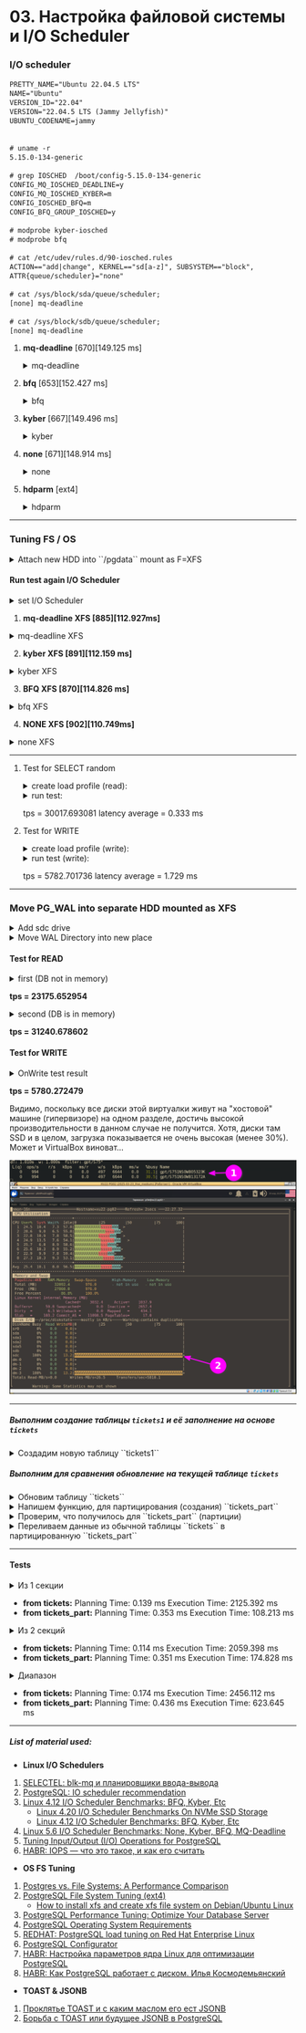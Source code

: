 # 03. Настройка файловой системы и I/O Scheduler

### I/O scheduler

```shell
PRETTY_NAME="Ubuntu 22.04.5 LTS"
NAME="Ubuntu"
VERSION_ID="22.04"
VERSION="22.04.5 LTS (Jammy Jellyfish)"
UBUNTU_CODENAME=jammy


# uname -r
5.15.0-134-generic

# grep IOSCHED  /boot/config-5.15.0-134-generic
CONFIG_MQ_IOSCHED_DEADLINE=y
CONFIG_MQ_IOSCHED_KYBER=m
CONFIG_IOSCHED_BFQ=m
CONFIG_BFQ_GROUP_IOSCHED=y

# modprobe kyber-iosched
# modprobe bfq

# cat /etc/udev/rules.d/90-iosched.rules
ACTION=="add|change", KERNEL=="sd[a-z]", SUBSYSTEM=="block", ATTR{queue/scheduler}="none"

# cat /sys/block/sda/queue/scheduler;
[none] mq-deadline 

# cat /sys/block/sdb/queue/scheduler;
[none] mq-deadline 
```

1. **mq-deadline** [670][149.125 ms]

   <details><summary> mq-deadline</summary>

   ```
   # cat /sys/block/sda/queue/scheduler;
   [mq-deadline] kyber bfq none
   
   # su - postgres
   postgres@xu22-pg02:~$ pgbench -c 100 -j 2 -t 1000 postgres
   pgbench (17.4 (Ubuntu 17.4-1.pgdg22.04+2))
   starting vacuum...end.
   transaction type: <builtin: TPC-B (sort of)>
   scaling factor: 1
   query mode: simple
   number of clients: 100
   number of threads: 2
   maximum number of tries: 1
   number of transactions per client: 1000
   number of transactions actually processed: 100000/100000
   number of failed transactions: 0 (0.000%)
   initial connection time = 152.075 ms
   latency average = 149.125 ms
   latency average = 149.210 ms
   tps = 670.577825 (without initial connection time)
   tps = 670.196044 (without initial connection time)
   ```

   ![mq-deadline Scheduler](./.img/ksnip_20250322-125535_MQ-Deadline_Scheduler.png)

   </details>

2. **bfq** [653][152.427 ms]

   <details><summary>bfq</summary>

   ```
   # echo bfq > /sys/block/sda/queue/scheduler
   root@xu22-pg02:/home/pilot# cat /sys/block/sda/queue/scheduler;
   mq-deadline kyber [bfq] none
   
   # su - postgres
   postgres@xu22-pg02:~$ pgbench -c 100 -j 2 -t 1000 postgres
   pgbench (17.4 (Ubuntu 17.4-1.pgdg22.04+2))
   starting vacuum...end.
   transaction type: <builtin: TPC-B (sort of)>
   scaling factor: 1
   query mode: simple
   number of clients: 100
   number of threads: 2
   maximum number of tries: 1
   number of transactions per client: 1000
   number of transactions actually processed: 100000/100000
   number of failed transactions: 0 (0.000%)
   initial connection time = 156.926 ms
   latency average = 152.427 ms
   latency average = 152.806 ms
   tps = 656.051061 (without initial connection time)
   tps = 653.446149 (without initial connection time)
   tps = 654.424243 (without initial connection time)
   ```
   ![mq-deadline Scheduler](./.img/ksnip_20250322-125535_BFQ_Scheduler.png)

   </details>

3. **kyber** [667][149.496 ms]
   <details><summary>kyber</summary>

   ```
   # echo kyber > /sys/block/sda/queue/scheduler
   root@xu22-pg02:/home/pilot# cat /sys/block/sda/queue/scheduler;
   mq-deadline [kyber] bfq none
   
   # su - postgres
   postgres@xu22-pg02:~$ pgbench -c 100 -j 2 -t 1000 postgres
   pgbench (17.4 (Ubuntu 17.4-1.pgdg22.04+2))
   starting vacuum...end.
   transaction type: <builtin: TPC-B (sort of)>
   scaling factor: 1
   query mode: simple
   number of clients: 100
   number of threads: 2
   maximum number of tries: 1
   number of transactions per client: 1000
   number of transactions actually processed: 100000/100000
   number of failed transactions: 0 (0.000%)
   latency average = 149.743 ms
   latency average = 149.496 ms
   initial connection time = 151.143 ms
   tps = 667.810497 (without initial connection time)
   tps = 668.913972 (without initial connection time)
   ```
   ![mq-deadline Scheduler](./.img/ksnip_20250322-125535_KYBER_Scheduler.png)

   </details>

4. **none** [671][148.914 ms]

   <details><summary>none</summary>

   ```
   # echo none > /sys/block/sda/queue/scheduler
   root@xu22-pg02:/home/pilot# cat /sys/block/sda/queue/scheduler;
   [none] mq-deadline kyber bfq 
   root@xu22-pg02:/home/pilot# su - postgres
   postgres@xu22-pg02:~$ pgbench -c 100 -j 2 -t 1000 postgres
   pgbench (17.4 (Ubuntu 17.4-1.pgdg22.04+2))
   starting vacuum...end.
   transaction type: <builtin: TPC-B (sort of)>
   scaling factor: 1
   query mode: simple
   number of clients: 100
   number of threads: 2
   maximum number of tries: 1
   number of transactions per client: 1000
   number of transactions actually processed: 100000/100000
   number of failed transactions: 0 (0.000%)
   initial connection time = 152.856 ms
   latency average = 148.914 ms
   latency average = 148.969 ms
    
    latency average = 150.733 ms
   tps = 671.529755 (without initial connection time)
   tps = 671.279097 (without initial connection time)
    tps = 664.660592 (without initial connection time)
    tps = 663.423992 (without initial connection time)
   ```
   ![mq-deadline Scheduler](./.img/ksnip_20250322-125535_NONE_Scheduler.png)

   </details>

5. **hdparm** [ext4]

   <details><summary>hdparm</summary>

   ```
   #!/bin/bash
   DISC="sda"; 
   cat /sys/block/$DISC/queue/scheduler;
    for T in none mq-deadline kyber bfq; do \
        echo $T > /sys/block/$DISC/queue/scheduler; \
        cat /sys/block/$DISC/queue/scheduler; \
        sync && /sbin/hdparm -tT /dev/$DISC && echo "------------------------------"; \
        sleep 15; \
    done
   ```

   - запускаем тест:
   ```
   [none] mq-deadline kyber bfq 
   /dev/sda:
    Timing cached reads:   17006 MB in  1.99 seconds = 8553.07 MB/sec
    Timing buffered disk reads: 2644 MB in  3.00 seconds = 881.00 MB/sec
   ----------------------------------------------------------------------
   
   [mq-deadline] kyber bfq none
   /dev/sda:
    Timing cached reads:   17080 MB in  1.99 seconds = 8588.89 MB/sec
    Timing buffered disk reads: 2932 MB in  3.00 seconds = 976.76 MB/sec
   ---------------------------------------------------------------------
   
   mq-deadline [kyber] bfq none
   /dev/sda:
    Timing cached reads:   17312 MB in  1.99 seconds = 8708.42 MB/sec
    Timing buffered disk reads: 2974 MB in  3.00 seconds = 991.30 MB/sec
   ---------------------------------------------------------------------
   
   mq-deadline kyber [bfq] none
   /dev/sda:
    Timing cached reads:   18478 MB in  1.99 seconds = 9298.32 MB/sec
    Timing buffered disk reads: 3126 MB in  3.00 seconds = 1041.78 MB/sec
   ----------------------------------------------------------------------
   ```

   ![Hypervisor Gstat (ZFS)](./.img/ksnip_20250322-130820_GSTAT_Hypervisor.png)
   
   </details>

---

### Tuning FS / OS

<details><summary>Attach new HDD into ``/pgdata`` mount as F=XFS</summary>

```shell
# lsblk 
NAME                 MAJ:MIN RM  SIZE RO TYPE MOUNTPOINTS
sda                    8:0    0   30G  0 disk 
├─sda1                 8:1    0  512M  0 part /boot/efi
├─sda2                 8:2    0    1K  0 part 
└─sda5                 8:5    0 29,5G  0 part 
  ├─vgxubuntu-root   253:1    0 28,5G  0 lvm  /var/snap/firefox/common/host-hunspell
  │                                           /
  └─vgxubuntu-swap_1 253:2    0  976M  0 lvm  [SWAP]
sdb                    8:16   0   36G  0 disk 
└─pgdata-disk0       253:0    0   20G  0 lvm  /pgdata
sr0                   11:0    1 1024M  0 rom

# sudo apt install xfsprogs
```

* Add new hdd (sdb 36G) and mount it into ``/pgdata`` as XFS FS

```shell
# mkdir /pgdata
# ssm create -s 20G -n disk0 --fstype xfs -p pgdata /dev/sdb /pgdata

----------------------------------------------------------------
Device         Free      Used      Total  Pool       Mount point
----------------------------------------------------------------
/dev/sda                        30.00 GB             PARTITIONED
/dev/sda1                      512.00 MB             /boot/efi  
/dev/sda2                        1.00 KB                        
/dev/sda5  24.00 MB  29.46 GB   29.49 GB  vgxubuntu             
/dev/sdb   16.00 GB  20.00 GB   36.00 GB  pgdata                
----------------------------------------------------------------
--------------------------------------------------------
Pool       Type  Devices      Free      Used     Total  
--------------------------------------------------------
pgdata     lvm   1        16.00 GB  20.00 GB  36.00 GB  
vgxubuntu  lvm   1        24.00 MB  29.46 GB  29.48 GB  
--------------------------------------------------------
--------------------------------------------------------------------------------------------
Volume                 Pool       Volume size  FS     FS size      Free  Type    Mount point
--------------------------------------------------------------------------------------------
/dev/vgxubuntu/root    vgxubuntu     28.51 GB  ext4  28.51 GB  13.67 GB  linear  /          
/dev/vgxubuntu/swap_1  vgxubuntu    976.00 MB                            linear             
/dev/pgdata/disk0      pgdata        20.00 GB  xfs   19.99 GB  18.07 GB  linear  /pgdata    
/dev/sda1                           512.00 MB  vfat                      part    /boot/efi  
--------------------------------------------------------------------------------------------


# mount | grep 'pgdata'
/dev/mapper/pgdata-disk0 on /pgdata type xfs (rw,noatime,attr2,inode64,logbufs=8,logbsize=32k,noquota)

# blkid /dev/mapper/pgdata-disk0
/dev/mapper/pgdata-disk0: UUID="f8451e85-4c93-47bf-911e-a35aaebc2e54" BLOCK_SIZE="512" TYPE="xfs"

# cat /etc/fstab | grep pgdata
UUID=f8451e85-4c93-47bf-911e-a35aaebc2e54 /pgdata xfs defaults,noatime 1 1
```

```shell
# ./test_io_scheduler-sdb.sh
[none] mq-deadline kyber bfq 
/dev/sdb:
 Timing cached reads:   17756 MB in  1.99 seconds = 8932.58 MB/sec
 Timing buffered disk reads: 3376 MB in  3.00 seconds = 1125.22 MB/sec
----------------------------------------------------------------------

[mq-deadline] kyber bfq none
/dev/sdb:
 Timing cached reads:   17756 MB in  1.99 seconds = 8933.23 MB/sec
 Timing buffered disk reads: 4184 MB in  3.00 seconds = 1394.17 MB/sec
----------------------------------------------------------------------

mq-deadline [kyber] bfq none
/dev/sdb:
 Timing cached reads:   17834 MB in  1.99 seconds = 8972.10 MB/sec
 Timing buffered disk reads: 4100 MB in  3.00 seconds = 1366.34 MB/sec
----------------------------------------------------------------------

mq-deadline kyber [bfq] none
/dev/sdb:
 Timing cached reads:   17760 MB in  1.99 seconds = 8934.10 MB/sec
 Timing buffered disk reads: 4588 MB in  3.00 seconds = 1528.91 MB/sec
----------------------------------------------------------------------
```
   
</details>

#### Run test again I/O Scheduler

<details><summary>set I/O Scheduler</summary>

```shell
# uname -r
5.15.0-134-generic

# grep IOSCHED  /boot/config-5.15.0-134-generic
CONFIG_MQ_IOSCHED_DEADLINE=y
CONFIG_MQ_IOSCHED_KYBER=m
CONFIG_IOSCHED_BFQ=m
CONFIG_BFQ_GROUP_IOSCHED=y

# modprobe kyber-iosched
# modprobe bfq

# cat /etc/udev/rules.d/90-iosched.rules
ACTION=="add|change", KERNEL=="sd[a-z]", SUBSYSTEM=="block", ATTR{queue/scheduler}="none"

# reboot

# cat /sys/block/sda/queue/scheduler;
[none] mq-deadline 

# cat /sys/block/sdb/queue/scheduler;
[none] mq-deadline 
```
   
</details>

1. **mq-deadline XFS [885][112.927ms]**

<details><summary>mq-deadline XFS</summary>

```shell
# cat /sys/block/sdb/queue/scheduler;
[mq-deadline] kyber bfq none

root@xu22-pg02:/home/pilot# su - postgres
postgres@xu22-pg02:~$ pgbench -c 100 -j 2 -t 1000 postgres
pgbench (17.4 (Ubuntu 17.4-1.pgdg22.04+2))
starting vacuum...end.
transaction type: <builtin: TPC-B (sort of)>
scaling factor: 1
query mode: simple
number of clients: 100
number of threads: 2
maximum number of tries: 1
number of transactions per client: 1000
number of transactions actually processed: 100000/100000
number of failed transactions: 0 (0.000%)
latency average = 112.927 ms
initial connection time = 173.852 ms
tps = 885.524690 (without initial connection time)
```
![mq-deadline XFS](./.img/ksnip_20250323-013802_MQ-Deadline_XFS.png)

</details>

2. **kyber XFS [891][112.159 ms]**

<details><summary>kyber XFS</summary>

```
# cat /sys/block/sdb/queue/scheduler;
mq-deadline [kyber] bfq none
root@xu22-pg02:/home/pilot# su - postgres
postgres@xu22-pg02:~$ pgbench -c 100 -j 2 -t 1000 postgres
pgbench (17.4 (Ubuntu 17.4-1.pgdg22.04+2))
starting vacuum...end.
transaction type: <builtin: TPC-B (sort of)>
scaling factor: 1
query mode: simple
number of clients: 100
number of threads: 2
maximum number of tries: 1
number of transactions per client: 1000
number of transactions actually processed: 100000/100000
number of failed transactions: 0 (0.000%)
latency average = 112.159 ms
initial connection time = 170.893 ms
tps = 891.594319 (without initial connection time)
```
![kyber XFS](./.img/ksnip_20250323-013802_KYBER_XFS.png)

</details>

3. **BFQ XFS [870][114.826 ms]**

<details><summary>bfq XFS</summary>

```
# echo bfq > /sys/block/sdb/queue/scheduler;
root@xu22-pg02:/home/pilot# cat /sys/block/sdb/queue/scheduler;
mq-deadline kyber [bfq] none
root@xu22-pg02:/home/pilot# su - postgres
postgres@xu22-pg02:~$ pgbench -c 100 -j 2 -t 1000 postgres
pgbench (17.4 (Ubuntu 17.4-1.pgdg22.04+2))
starting vacuum...end.
transaction type: <builtin: TPC-B (sort of)>
scaling factor: 1
query mode: simple
number of clients: 100
number of threads: 2
maximum number of tries: 1
number of transactions per client: 1000
number of transactions actually processed: 100000/100000
number of failed transactions: 0 (0.000%)
latency average = 114.826 ms
initial connection time = 174.605 ms
tps = 870.879602 (without initial connection time)
```
![BFQ XFS](./.img/ksnip_20250323-013802_KYBER_XFS.png)

</details>

4. **NONE XFS [902][110.749ms]**

<details><summary>none XFS</summary>

```
# echo none > /sys/block/sdb/queue/scheduler;
root@xu22-pg02:/home/pilot# cat /sys/block/sdb/queue/scheduler;
[none] mq-deadline kyber bfq 
root@xu22-pg02:/home/pilot# su - postgres
postgres@xu22-pg02:~$ pgbench -c 100 -j 2 -t 1000 postgres
pgbench (17.4 (Ubuntu 17.4-1.pgdg22.04+2))
starting vacuum...end.
transaction type: <builtin: TPC-B (sort of)>
scaling factor: 1
query mode: simple
number of clients: 100
number of threads: 2
maximum number of tries: 1
number of transactions per client: 1000
number of transactions actually processed: 100000/100000
number of failed transactions: 0 (0.000%)
latency average = 110.749 ms
initial connection time = 171.108 ms
tps = 902.943269 (without initial connection time)
```
![NONE XFS](./.img/ksnip_20250323-013802_NONE_XFS.png)

</details>

---

1. Test for SELECT random
   <details><summary> create load profile (read): </summary>

   ```shell
   cat > workload_r.sql << 'EOL'
   \set r random(1, 6000000) 
   SELECT id, fkRide, fio, contact, fkSeat FROM book.tickets WHERE id = :r;
   EOL
   ```

   </details>

   <details><summary> run test: </summary>

   ```shell
   pgbench -c 10 -j 4 -T 10 -f ./workload_r.sql -n -h 127.0.0.1 -p 5432 -U postgres thai
   pgbench (17.4 (Ubuntu 17.4-1.pgdg22.04+2))
   transaction type: ./workload_r.sql
   scaling factor: 1
   query mode: simple
   number of clients: 10
   number of threads: 4
   maximum number of tries: 1
   duration: 10 s
   number of transactions actually processed: 297970
   number of failed transactions: 0 (0.000%)
   latency average = 0.333 ms
   initial connection time = 98.611 ms
   tps = 30017.693081 (without initial connection time)
   ```

   </details>

   tps = 30017.693081
   latency average = 0.333 ms

2. Test for WRITE

   <details><summary> create load profile (write): </summary>

   ```shell
   cat > ./workload_w.sql << 'EOL'
   INSERT INTO book.tickets (fkRide, fio, contact, fkSeat)
   VALUES (
   	ceil(random()*100)
   	, (array(SELECT fam FROM book.fam))[ceil(random()*110)]::text || ' ' ||
       (array(SELECT nam FROM book.nam))[ceil(random()*110)]::text
       ,('{"phone":"+7' || (1000000000::bigint + floor(random()*9000000000)::bigint)::text || '"}')::jsonb
       , ceil(random()*100));
   EOL
   ```

   </details>

   <details><summary> run test (write): </summary>

   ```shell
   thai=# SELECT pg_size_pretty(pg_total_relation_size('"book"."tickets"'));
    pg_size_pretty 
   ----------------
    5952 MB
   (1 строка)
   
   $ pgbench -c 10 -j 4 -T 10 -f ./workload_w.sql -n -h 127.0.0.1 -p 5432 -U postgres thai
   pgbench (17.4 (Ubuntu 17.4-1.pgdg22.04+2))
   transaction type: ./workload_w.sql
   scaling factor: 1
   query mode: simple
   number of clients: 10
   number of threads: 4
   maximum number of tries: 1
   duration: 10 s
   number of transactions actually processed: 57245
   number of failed transactions: 0 (0.000%)
   latency average = 1.729 ms
   initial connection time = 103.042 ms
   tps = 5782.701736 (without initial connection time)

   thai=# SELECT pg_size_pretty(pg_total_relation_size('"book"."tickets"'));
    pg_size_pretty 
   ----------------
    5958 MB
   (1 строка)

    SELECT t1.datname AS db_name,
           pg_size_pretty(pg_database_size(t1.datname)) AS db_size
    FROM pg_database t1
    ORDER BY pg_database_size(t1.datname) DESC;

      db_name  | db_size 
    -----------+---------
     thai      | 6062 MB
     postgres  | 32 MB
     template1 | 7563 kB
     template0 | 7337 kB
    (4 строки)

    thai=# SELECT pg_size_pretty(pg_total_relation_size('"pg_catalog"."pg_class"'));
    pg_size_pretty 
   ----------------
    232 kB
   (1 строка)
   
   thai=# SELECT pg_size_pretty(pg_total_relation_size('"pg_catalog"."pg_attribute"'));
    pg_size_pretty 
   ----------------
    728 kB
   (1 строка)
   ```

   </details>

   tps = 5782.701736
   latency average = 1.729 ms

---

### Move PG_WAL into separate HDD mounted as XFS 

   <details><summary>Add sdc drive</summary>

   ```shell
   # lsblk
   NAME                 MAJ:MIN RM  SIZE RO TYPE MOUNTPOINTS
   sda                    8:0    0   30G  0 disk 
   ├─sda1                 8:1    0  512M  0 part /boot/efi
   ├─sda2                 8:2    0    1K  0 part 
   └─sda5                 8:5    0 29,5G  0 part 
     ├─vgxubuntu-root   253:1    0 28,5G  0 lvm  /var/snap/firefox/common/host-hunspell
     │                                           /
     └─vgxubuntu-swap_1 253:2    0  976M  0 lvm  [SWAP]
   sdb                    8:16   0   36G  0 disk 
   └─pgdata-disk0       253:0    0   20G  0 lvm  /pgdata
   sdc                    8:32   0   16G  0 disk 
   sr0                   11:0    1 1024M  0 rom  
   
   # mkdir /pgdata/pg_wal
   # chown -R postgres:postgres /pgdata/pg_wal
   
   # ./ssm.local create -s 8G -n disk0 --fstype xfs -p pgwal /dev/sdc /pgdata/pg_wal
     Physical volume "/dev/sdc" successfully created.
     Volume group "pgwal" successfully created
     Logical volume "disk0" created.
   meta-data=/dev/pgwal/disk0       isize=512    agcount=4, agsize=524288 blks
            =                       sectsz=512   attr=2, projid32bit=1
            =                       crc=1        finobt=1, sparse=1, rmapbt=0
            =                       reflink=1    bigtime=0 inobtcount=0
   data     =                       bsize=4096   blocks=2097152, imaxpct=25
            =                       sunit=0      swidth=0 blks
   naming   =version 2              bsize=4096   ascii-ci=0, ftype=1
   log      =internal log           bsize=4096   blocks=2560, version=2
            =                       sectsz=512   sunit=0 blks, lazy-count=1
   realtime =none                   extsz=4096   blocks=0, rtextents=0
   #--------------------------------------------------------------------------------------
   
   # mount | grep 'pgwal'
   /dev/mapper/pgwal-disk0 on /pgdata/pg_wal type xfs (rw,relatime,attr2,inode64,logbufs=8,logbsize=32k,noquota)
   
   # blkid /dev/mapper/pgwal-disk0
   /dev/mapper/pgwal-disk0: UUID="d4d8f120-5aae-4eb3-91ee-26f4a1989474" BLOCK_SIZE="512" TYPE="xfs"
   
   # # cat /etc/fstab | grep pg_wal
   UUID=d4d8f120-5aae-4eb3-91ee-26f4a1989474 /pgdata/pg_wal    xfs defaults,noatime 1 1
   
   # sudo systemctl daemon-reload; umount /pgdata/pg_wal; mount /pgdata/pg_wal; mount | grep pgdata
   /dev/mapper/pgdata-disk0 on /pgdata type xfs (rw,noatime,attr2,inode64,logbufs=8,logbsize=32k,noquota)
   /dev/mapper/pgwal-disk0 on /pgdata/pg_wal type xfs (rw,noatime,attr2,inode64,logbufs=8,logbsize=32k,noquota)
   ```

   </details>


   <details><summary>Move WAL Directory into new place</summary>

   ```shell
   # mkdir -p /pgdata/pg_wal/17/main
   # chown -R postgres:postgres /pgdata/pg_wal
   
   # pg_lsclusters 
   Ver Cluster Port Status Owner    Data directory             Log file
   17  main    5432 down   postgres /pgdata/postgresql/17/main /var/log/postgresql/postgresql-17-main.log
   
   # mv /pgdata/postgresql/17/main/pg_wal /pgdata/pg_wal/17/main/
   # ll /pgdata/pg_wal/17/main/
   итого 4
   drwxr-xr-x 3 postgres postgres   20 мар 23 21:41 ./
   drwxr-xr-x 3 postgres postgres   18 мар 23 21:40 ../
   drwx------ 4 postgres postgres 4096 мар 23 18:16 pg_wal/
   
   
   # ln -s /pgdata/pg_wal/17/main/pg_wal /pgdata/postgresql/17/main/pg_wal
   
   # ll /pgdata/postgresql/17/main/
   итого 20
   drwx------ 18 postgres postgres 4096 мар 23 21:44 ./
   drwxr-xr-x  3 postgres postgres   18 фев  9 22:18 ../
   drwx------  7 postgres postgres   63 мар 23 15:57 base/
   drwx------  2 postgres postgres 4096 мар 23 21:21 global/
   drwx------  2 postgres postgres    6 фев  9 22:18 pg_commit_ts/
   drwx------  2 postgres postgres    6 фев  9 22:18 pg_dynshmem/
   drwx------  4 postgres postgres   68 мар 23 21:24 pg_logical/
   drwx------  4 postgres postgres   36 фев  9 22:18 pg_multixact/
   drwx------  2 postgres postgres    6 фев  9 22:18 pg_notify/
   drwx------  2 postgres postgres    6 фев  9 22:18 pg_replslot/
   drwx------  2 postgres postgres    6 фев  9 22:18 pg_serial/
   drwx------  2 postgres postgres    6 фев  9 22:18 pg_snapshots/
   drwx------  2 postgres postgres   56 мар 23 21:24 pg_stat/
   drwx------  2 postgres postgres    6 мар 23 21:24 pg_stat_tmp/
   drwx------  2 postgres postgres   18 мар 23 01:55 pg_subtrans/
   drwx------  2 postgres postgres    6 фев  9 22:18 pg_tblspc/
   drwx------  2 postgres postgres    6 фев  9 22:18 pg_twophase/
   -rw-------  1 postgres postgres    3 фев  9 22:18 PG_VERSION
   lrwxrwxrwx  1 root     root       29 мар 23 21:44 pg_wal -> /pgdata/pg_wal/17/main/pg_wal/
   drwx------  2 postgres postgres   42 мар 23 02:04 pg_xact/
   -rw-------  1 postgres postgres   88 фев  9 22:18 postgresql.auto.conf
   -rw-------  1 postgres postgres  129 мар 23 21:20 postmaster.opts
   
   # ll /pgdata/pg_wal/17/main/
   итого 4
   drwxr-xr-x 3 postgres postgres   20 мар 23 21:41 ./
   drwxr-xr-x 3 postgres postgres   18 мар 23 21:40 ../
   drwx------ 4 postgres postgres 4096 мар 23 18:16 pg_wal/
   
   # ll /pgdata/pg_wal/17/main/pg_wal/ | head -n4
   итого 1015812
   drwx------ 4 postgres postgres     4096 мар 23 18:16 ./
   drwxr-xr-x 3 postgres postgres       20 мар 23 21:41 ../
   -rw------- 1 postgres postgres 16777216 мар 23 21:24 00000001000000010000009D
   #--------------------------------------------------------------------------------------
   
   # systemctl start postgresql
   # systemctl status postgresql
   ● postgresql.service - PostgreSQL RDBMS
        Loaded: loaded (/lib/systemd/system/postgresql.service; enabled; vendor preset: enabled)
        Active: active (exited) since Sun 2025-03-23 21:46:37 MSK; 4s ago
       Process: 1701 ExecStart=/bin/true (code=exited, status=0/SUCCESS)
      Main PID: 1701 (code=exited, status=0/SUCCESS)
           CPU: 2ms
   
   мар 23 21:46:37 xu22-pg02 systemd[1]: Starting PostgreSQL RDBMS...
   мар 23 21:46:37 xu22-pg02 systemd[1]: Finished PostgreSQL RDBMS.
   
   # pg_lsclusters 
   Ver Cluster Port Status Owner    Data directory             Log file
   17  main    5432 online postgres /pgdata/postgresql/17/main /var/log/postgresql/postgresql-17-main.log
   ```

   </details>

#### Test for READ

   <details><summary>first (DB not in memory)</summary>

   ```shell
   $ pgbench -c 10 -j 4 -T 10 -f ./workload_r.sql -n -h 127.0.0.1 -p 5432 -U postgres thai
   pgbench (17.4 (Ubuntu 17.4-1.pgdg22.04+2))
   transaction type: ./workload_r.sql
   scaling factor: 1
   query mode: simple
   number of clients: 10
   number of threads: 4
   maximum number of tries: 1
   duration: 10 s
   number of transactions actually processed: 229906
   number of failed transactions: 0 (0.000%)
   latency average = 0.431 ms
   initial connection time = 98.783 ms
   tps = 23175.652954 (without initial connection time)
   ```
   ![WAL_SDC_Write](./.img/ksnip_20250323-220615_WAL_SDC_READ_First.png)

   </details>

   **tps = 23175.652954**

   <details><summary>second (DB is in memory)</summary>

   ```
   pilot@xu22-pg02:~/PG-OPT31/Ex.03$ pgbench -c 10 -j 4 -T 20 -f ./workload_r.sql -n -h 127.0.0.1 -p 5432 -U postgres thai
   pgbench (17.4 (Ubuntu 17.4-1.pgdg22.04+2))
   transaction type: ./workload_r.sql
   scaling factor: 1
   query mode: simple
   number of clients: 10
   number of threads: 4
   maximum number of tries: 1
   duration: 20 s
   number of transactions actually processed: 621913
   number of failed transactions: 0 (0.000%)
   latency average = 0.320 ms
   initial connection time = 103.296 ms
   tps = 31240.678602 (without initial connection time)
   ```
   ![WAL_SDC_Write](./.img/ksnip_20250323-220623_WAL_SDC_READ_Second.png)

   </details>

   **tps = 31240.678602**

#### Test for WRITE

   <details><summary>OnWrite test result</summary>

   ```shell
   $ pgbench -c 10 -j 4 -T 20 -f ./workload_w.sql -n -h 127.0.0.1 -p 5432 -U postgres thai
   pgbench (17.4 (Ubuntu 17.4-1.pgdg22.04+2))
   transaction type: ./workload_w.sql
   scaling factor: 1
   query mode: simple
   number of clients: 10
   number of threads: 4
   maximum number of tries: 1
   duration: 20 s
   number of transactions actually processed: 115056
   number of failed transactions: 0 (0.000%)
   latency average = 1.730 ms
   initial connection time = 103.727 ms
   tps = 5780.272479 (without initial connection time)


   $ df -h | grep pgdata
     /dev/mapper/pgdata-disk0      20G         7,2G   13G           36% /pgdata
     /dev/mapper/pgwal-disk0      8,0G         1,1G  7,0G           13% /pgdata/pg_wal
   ```
   ![WAL_SDC_Write](./.img/ksnip_20250323-220627_WAL_SDC_WRITE.png)
   
   </details>

   **tps = 5780.272479**
   
   Видимо, поскольку все диски этой виртуалки живут на "хостовой" машине (гипервизоре) 
   на одном разделе, достичь высокой производительности в данном случае не получится.
   Хотя, диски там SSD и в целом, загрузка показывается не очень высокая (менее 30%). Может и VirtualBox виноват...

   ![WAL_Write_ZFS_BSD](./.img/ksnip_20250323-220627_WAL_SDC_WRITE_ZFS.png)
   
----
##### Выполним создание таблицы ``tickets1`` и её заполнение на основе ``tickets``

<details><summary>Создадим новую таблицу ``tickets1``</summary>

```sql
postgres@thai=# set search_path='book';
SET
Время: 0,893 мс
postgres@thai=# set work_mem='8GB';
SET
Время: 0,597 мс
postgres@thai=# vacuum full tickets;
VACUUM
Время: 212225,881 мс (03:32,226)

-------------------------------------------------------------------------------
postgres@thai=# 
explain
select t.id, t.fkride, t.fio, t.contact, t.fkseat, r.startdate
into tickets1
from tickets t
join ride r
    on r.id=t.fkride;
                                  QUERY PLAN                                   
-------------------------------------------------------------------------------
 Hash Join  (cost=41910.00..1348257.19 rows=54457092 width=65)
   Hash Cond: (t.fkride = r.id)
   ->  Seq Scan on tickets t  (cost=0.00..1163396.92 rows=54457092 width=61)
   ->  Hash  (cost=23160.00..23160.00 rows=1500000 width=8)
         ->  Seq Scan on ride r  (cost=0.00..23160.00 rows=1500000 width=8)
 JIT:
   Functions: 11
   Options: Inlining true, Optimization true, Expressions true, Deforming true
(8 строк)
Время: 1,971 мс


-------------------------------------------------------------------------------
postgres@thai=# \i biggest_tables.sql
         relation         | total_size 
--------------------------+------------
 book.tickets             | 6001 MB
 book.ride                | 96 MB
 book.schedule            | 184 kB
 book.seat                | 56 kB
 book.seatcategory        | 32 kB
 book.bus                 | 32 kB
 book.busstation          | 32 kB
 book.busroute            | 24 kB
 book.fam                 | 16 kB
 book.nam                 | 16 kB
 book.seatcategory_id_seq | 8192 bytes
 book.ride_id_seq         | 8192 bytes
 book.bus_id_seq          | 8192 bytes
 book.busstation_id_seq   | 8192 bytes
 book.busroute_id_seq     | 8192 bytes
 book.tickets_id_seq      | 8192 bytes
 book.schedule_id_seq     | 8192 bytes
 book.seat_id_seq         | 8192 bytes
(18 строк)


postgres@thai=# \! df -h | grep pgdata
/dev/mapper/pgdata-disk0      20G         6,2G   14G           31% /pgdata
/dev/mapper/pgwal-disk0      8,0G         954M  7,1G           12% /pgdata/pg_wal
---------------------------------------------------------------------------------

# Создаём таблицу tickets1
postgres@thai=# 
select t.id, t.fkride, t.fio, t.contact, t.fkseat, r.startdate
into tickets1
from tickets t
join ride r
    on r.id=t.fkride;
SELECT 54457092
Время: 92350,304 мс (01:32,350)

---------------------------------------------------------------------------------
postgres@thai=# \! df -h | grep pgdata
/dev/mapper/pgdata-disk0      20G          12G  8,9G           56% /pgdata
/dev/mapper/pgwal-disk0      8,0G         1,1G  7,0G           14% /pgdata/pg_wal
---------------------------------------------------------------------------------

postgres@thai=# \i biggest_tables.sql
         relation         | total_size 
--------------------------+------------
 book.tickets             | 6001 MB
 book.tickets1            | 5117 MB

postgres@thai=# select min(startdate), max(startdate) from tickets1;
    min     |    max     
------------+------------
 2000-01-01 | 2002-09-26
(1 строка)
Время: 3701,102 мс (00:03,701)

postgres@thai=# vacuum analyze tickets1;
VACUUM
Время: 6317,764 мс (00:06,318)

postgres@thai=# select min(startdate), max(startdate) from tickets1;
    min     |    max     
------------+------------
 2000-01-01 | 2002-09-26
(1 строка)
Время: 1481,583 мс (00:01,482)
```

</details>

##### Выполним для сравнения обновление на текущей таблице ``tickets``

<details><summary>Обновим таблицу ``tickets``</summary>

```sql
# добавим поле startdate в ``tickets``
postgres@thai=# alter table tickets add startdate date;

# Посмотрим план 
explain
update tickets t 
set startdate=r.startdate
from ride r 
where r.id = t.fkride;
                                    QUERY PLAN                                     
-----------------------------------------------------------------------------------
 Update on tickets t  (cost=41910.00..1348257.19 rows=0 width=0)
   ->  Hash Join  (cost=41910.00..1348257.19 rows=54457092 width=16)
         Hash Cond: (t.fkride = r.id)
         ->  Seq Scan on tickets t  (cost=0.00..1163396.92 rows=54457092 width=10)
         ->  Hash  (cost=23160.00..23160.00 rows=1500000 width=14)
               ->  Seq Scan on ride r  (cost=0.00..23160.00 rows=1500000 width=14)
 JIT:
   Functions: 10
   Options: Inlining true, Optimization true, Expressions true, Deforming true
(9 строк)
Время: 3,579 мс
#----------------------------------------------------------------------------------

# Выполним обновление:
UPDATE tickets t
SET startdate=r.startdate
FROM ride r
WHERE r.id = t.fkride;

UPDATE 54457092
Время: 551427,637 мс (09:11,428)
#---------------------------------------------------------------------------------------------------------------------------------------------------------

postgres@thai=# \d+ tickets
                                                                  Таблица "book.tickets"
  Столбец  |   Тип   | Правило сортировки | Допустимость NULL |            По умолчанию             | Хранилище | Сжатие | Цель для статистики | Описание 
-----------+---------+--------------------+-------------------+-------------------------------------+-----------+--------+---------------------+----------
 id        | bigint  |                    | not null          | nextval('tickets_id_seq'::regclass) | plain     |        |                     | 
 fkride    | integer |                    |                   |                                     | plain     |        |                     | 
 fio       | text    |                    |                   |                                     | extended  |        |                     | 
 contact   | jsonb   |                    |                   |                                     | extended  |        |                     | 
 fkseat    | integer |                    |                   |                                     | plain     |        |                     | 
 startdate | date    |                    |                   |                                     | plain     |        |                     | 
Индексы:
    "tickets_pkey" PRIMARY KEY, btree (id)
Ограничения внешнего ключа:
    "tickets_fkride_fkey" FOREIGN KEY (fkride) REFERENCES ride(id)
    "tickets_fkseat_fkey" FOREIGN KEY (fkseat) REFERENCES seat(id)
Метод доступа: heap

postgres@thai=# select min(startdate), max(startdate) from tickets;
    min     |    max     
------------+------------
 2000-01-01 | 2002-09-26
(1 строка)
Время: 4303,421 мс (00:04,303)
```

</details>

<details><summary>Напишем функцию, для партицирования (создания) ``tickets_part``</summary>

```sql
DO $$
DECLARE 
v_min_date date;
v_max_date date;
v_cur_date date;
v_sql_stmt text;
c_main_table_name varchar(50) = 'tickets_part';
begin
	v_sql_stmt = 'create table '|| quote_ident(c_main_table_name) ||' (like tickets) partition by range (startdate)';
	execute v_sql_stmt;
	v_sql_stmt = 'create table default_partition_'|| quote_ident(c_main_table_name) ||' partition of '|| quote_ident(c_main_table_name) || ' default';
	execute v_sql_stmt;
	select date_trunc('month', min(startdate)), date_trunc('month', max(startdate)) + interval '1 month'
	into v_min_date, v_max_date
	from tickets;
	v_cur_date = v_min_date;
	loop
    	v_sql_stmt = 'create table ' || quote_ident(c_main_table_name || '_' || to_char(v_cur_date, 'yyyy_mm')) || ' partition of '
    	|| quote_ident(c_main_table_name) || ' for values from (''' || 
    	to_char(v_cur_date, 'yyyy-mm-dd')|| ''') to (''' || to_char(v_cur_date+ interval '1 month', 'yyyy-mm-dd')|| ''')';
    	IF v_cur_date >= v_max_date THEN
        	EXIT;
    	END IF;
    	execute v_sql_stmt;
    	--raise notice '%', v_sql_stmt;
    	v_cur_date = v_cur_date + interval '1 month';
	END LOOP;

end $$;
DO
Время: 6707,540 мс (00:06,708)
```

</details>

<details><summary>Проверим, что получилось для ``tickets_part`` (партиции)</summary>



```sql
postgres@thai=# \dt
                               Список отношений
 Схема |              Имя               |           Тип            | Владелец 
-------+--------------------------------+--------------------------+----------
 book  | bus                            | таблица                  | postgres
 book  | busroute                       | таблица                  | postgres
 book  | busstation                     | таблица                  | postgres
 book  | default_partition_tickets_part | таблица                  | postgres
 book  | fam                            | таблица                  | postgres
 book  | nam                            | таблица                  | postgres
 book  | ride                           | таблица                  | postgres
 book  | schedule                       | таблица                  | postgres
 book  | seat                           | таблица                  | postgres
 book  | seatcategory                   | таблица                  | postgres
 book  | tickets                        | таблица                  | postgres
 book  | tickets_part                   | секционированная таблица | postgres
 book  | tickets_part_2000_01           | таблица                  | postgres
 book  | tickets_part_2000_02           | таблица                  | postgres
 book  | tickets_part_2000_03           | таблица                  | postgres
 book  | tickets_part_2000_04           | таблица                  | postgres
 book  | tickets_part_2000_05           | таблица                  | postgres
 book  | tickets_part_2000_06           | таблица                  | postgres
 book  | tickets_part_2000_07           | таблица                  | postgres
 book  | tickets_part_2000_08           | таблица                  | postgres
 book  | tickets_part_2000_09           | таблица                  | postgres
 book  | tickets_part_2000_10           | таблица                  | postgres
 book  | tickets_part_2000_11           | таблица                  | postgres
 book  | tickets_part_2000_12           | таблица                  | postgres
 book  | tickets_part_2001_01           | таблица                  | postgres
 book  | tickets_part_2001_02           | таблица                  | postgres
 book  | tickets_part_2001_03           | таблица                  | postgres
 book  | tickets_part_2001_04           | таблица                  | postgres
 book  | tickets_part_2001_05           | таблица                  | postgres
 book  | tickets_part_2001_06           | таблица                  | postgres
 book  | tickets_part_2001_07           | таблица                  | postgres
 book  | tickets_part_2001_08           | таблица                  | postgres
 book  | tickets_part_2001_09           | таблица                  | postgres
 book  | tickets_part_2001_10           | таблица                  | postgres
 book  | tickets_part_2001_11           | таблица                  | postgres
 book  | tickets_part_2001_12           | таблица                  | postgres
 book  | tickets_part_2002_01           | таблица                  | postgres
 book  | tickets_part_2002_02           | таблица                  | postgres
 book  | tickets_part_2002_03           | таблица                  | postgres
 book  | tickets_part_2002_04           | таблица                  | postgres
 book  | tickets_part_2002_05           | таблица                  | postgres
 book  | tickets_part_2002_06           | таблица                  | postgres
 book  | tickets_part_2002_07           | таблица                  | postgres
 book  | tickets_part_2002_08           | таблица                  | postgres
 book  | tickets_part_2002_09           | таблица                  | postgres
```

</details>

<details><summary>Переливаем данные из обычной таблицы ``tickets`` в партицированную ``tickets_part``</summary>

```sql
postgres@thai-# EXPLAIN INSERT INTO tickets_part SELECT * FROM tickets;
                                QUERY PLAN                                 
---------------------------------------------------------------------------
 Insert on tickets_part  (cost=0.00..1819904.56 rows=0 width=0)
   ->  Seq Scan on tickets  (cost=0.00..1819904.56 rows=54628956 width=65)
(2 строки)
Время: 1,687 мс

postgres@thai=# INSERT INTO tickets_part SELECT * FROM tickets;
INSERT 0 54457092
Время: 90950,389 мс (01:30,950)

postgres@thai=# \i biggest_tables.sql
         relation          | total_size 
---------------------------+------------
 book.tickets              | 12 GB
 book.tickets_part_2000_01 | 201 MB
 book.tickets_part_2001_03 | 157 MB
 book.tickets_part_2001_08 | 157 MB
 book.tickets_part_2000_05 | 157 MB
 book.tickets_part_2000_10 | 157 MB
 book.tickets_part_2000_03 | 157 MB
 book.tickets_part_2002_01 | 157 MB
 book.tickets_part_2001_12 | 157 MB
 book.tickets_part_2002_05 | 157 MB
 book.tickets_part_2001_10 | 157 MB
 book.tickets_part_2002_03 | 157 MB
 book.tickets_part_2000_12 | 157 MB
 book.tickets_part_2001_01 | 157 MB
 book.tickets_part_2002_07 | 157 MB
 book.tickets_part_2000_08 | 157 MB
 book.tickets_part_2001_05 | 157 MB
 book.tickets_part_2000_07 | 157 MB
 book.tickets_part_2002_08 | 157 MB
 book.tickets_part_2001_07 | 157 MB
(20 строк)
Время: 5,517 мс
```

</details>

---

#### Tests

<details><summary>Из 1 секции</summary>

```sql
postgres@thai=# explain analyze
select * from tickets where startdate = '20010101';
                                                             QUERY PLAN                                                              
-------------------------------------------------------------------------------------------------------------------------------------
 Gather  (cost=1000.00..1453342.69 rows=80122 width=65) (actual time=176.869..2122.648 rows=54005 loops=1)
   Workers Planned: 4
   Workers Launched: 4
   ->  Parallel Seq Scan on tickets  (cost=0.00..1444330.49 rows=20030 width=65) (actual time=317.730..1814.278 rows=10801 loops=5)
         Filter: (startdate = '2001-01-01'::date)
         Rows Removed by Filter: 10880617
 Planning Time: 0.139 ms
 JIT:
   Functions: 10
   Options: Inlining true, Optimization true, Expressions true, Deforming true
   Timing: Generation 2.829 ms (Deform 0.831 ms), Inlining 451.768 ms, Optimization 151.403 ms, Emission 86.582 ms, Total 692.582 ms
 Execution Time: 2125.392 ms
(12 строк)
Время: 2126,609 мс (00:02,127)

postgres@thai=# explain analyze
select * from tickets_part where startdate = '20010101';
                                                                       QUERY PLAN                                                                       
--------------------------------------------------------------------------------------------------------------------------------------------------------
 Gather  (cost=1000.00..33180.90 rows=53005 width=65) (actual time=0.592..106.055 rows=54005 loops=1)
   Workers Planned: 3
   Workers Launched: 3
   ->  Parallel Seq Scan on tickets_part_2001_01 tickets_part  (cost=0.00..26880.40 rows=17098 width=65) (actual time=1.899..60.527 rows=13501 loops=4)
         Filter: (startdate = '2001-01-01'::date)
         Rows Removed by Filter: 404961
 Planning Time: 0.353 ms
 Execution Time: 108.213 ms
(8 строк)
Время: 109,411 мс
```

</details>

*  **from tickets:**
   Planning Time: 0.139 ms
   Execution Time: 2125.392 ms
*  **from tickets_part:**
   Planning Time: 0.353 ms
   Execution Time: 108.213 ms

<details><summary>Из 2 секций</summary>

```sql
explain analyze
select * from tickets where startdate = '20010101' or startdate = '20020201';
                                                             QUERY PLAN                                                              
-------------------------------------------------------------------------------------------------------------------------------------
 Gather  (cost=1000.00..1492740.08 rows=132665 width=65) (actual time=165.261..2054.339 rows=107982 loops=1)
   Workers Planned: 4
   Workers Launched: 4
   ->  Parallel Seq Scan on tickets  (cost=0.00..1478473.58 rows=33166 width=65) (actual time=220.331..1716.066 rows=21596 loops=5)
         Filter: ((startdate = '2001-01-01'::date) OR (startdate = '2002-02-01'::date))
         Rows Removed by Filter: 10869822
 Planning Time: 0.114 ms
 JIT:
   Functions: 10
   Options: Inlining true, Optimization true, Expressions true, Deforming true
   Timing: Generation 2.503 ms (Deform 0.871 ms), Inlining 411.783 ms, Optimization 207.074 ms, Emission 91.336 ms, Total 712.696 ms
 Execution Time: 2059.398 ms
(12 строк)
Время: 2060,586 мс (00:02,061)

explain analyze
select * from tickets_part where startdate = '20010101' or startdate = '20020201';
                                                                           QUERY PLAN                                                                            
-----------------------------------------------------------------------------------------------------------------------------------------------------------------
 Gather  (cost=1000.00..65968.19 rows=110604 width=65) (actual time=0.515..170.597 rows=107982 loops=1)
   Workers Planned: 3
   Workers Launched: 3
   ->  Parallel Append  (cost=0.00..53907.79 rows=35678 width=65) (actual time=1.506..122.537 rows=26996 loops=4)
         ->  Parallel Seq Scan on tickets_part_2001_01 tickets_part_1  (cost=0.00..28230.27 rows=17098 width=65) (actual time=2.179..67.492 rows=13501 loops=4)
               Filter: ((startdate = '2001-01-01'::date) OR (startdate = '2002-02-01'::date))
               Rows Removed by Filter: 404961
         ->  Parallel Seq Scan on tickets_part_2002_02 tickets_part_2  (cost=0.00..25499.12 rows=18580 width=65) (actual time=0.550..105.896 rows=26988 loops=2)
               Filter: ((startdate = '2001-01-01'::date) OR (startdate = '2002-02-01'::date))
               Rows Removed by Filter: 728908
 Planning Time: 0.351 ms
 Execution Time: 174.828 ms
(12 строк)
Время: 175,968 мс
```

</details>

*  **from tickets:**
   Planning Time: 0.114 ms
   Execution Time: 2059.398 ms
*  **from tickets_part:**
   Planning Time: 0.351 ms
   Execution Time: 174.828 ms

<details><summary>Диапазон</summary>

```sql
explain analyze
select * from tickets where startdate > '20010101' and startdate < '20010202';
                                                              QUERY PLAN                                                              
--------------------------------------------------------------------------------------------------------------------------------------
 Gather  (cost=1000.00..1658253.98 rows=1787804 width=65) (actual time=69.121..2389.989 rows=1673895 loops=1)
   Workers Planned: 4
   Workers Launched: 4
   ->  Parallel Seq Scan on tickets  (cost=0.00..1478473.58 rows=446951 width=65) (actual time=138.159..1694.479 rows=334779 loops=5)
         Filter: ((startdate > '2001-01-01'::date) AND (startdate < '2001-02-02'::date))
         Rows Removed by Filter: 10556639
 Planning Time: 0.174 ms
 JIT:
   Functions: 10
   Options: Inlining true, Optimization true, Expressions true, Deforming true
   Timing: Generation 2.369 ms (Deform 0.893 ms), Inlining 359.937 ms, Optimization 150.675 ms, Emission 86.411 ms, Total 599.392 ms
 Execution Time: 2456.112 ms
(12 строк)
Время: 2457,262 мс (00:02,457)

explain analyze
select * from tickets_part where startdate > '20010101' and startdate < '20010202';
                                                                      QUERY PLAN                                                                      
------------------------------------------------------------------------------------------------------------------------------------------------------
 Append  (cost=0.00..94491.74 rows=1675793 width=65) (actual time=0.021..562.098 rows=1673895 loops=1)
   ->  Seq Scan on tickets_part_2001_01 tickets_part_1  (cost=0.00..45238.75 rows=1620845 width=65) (actual time=0.020..269.923 rows=1619845 loops=1)
         Filter: ((startdate > '2001-01-01'::date) AND (startdate < '2001-02-02'::date))
         Rows Removed by Filter: 54005
   ->  Seq Scan on tickets_part_2001_02 tickets_part_2  (cost=0.00..40874.02 rows=54948 width=65) (actual time=0.021..174.403 rows=54050 loops=1)
         Filter: ((startdate > '2001-01-01'::date) AND (startdate < '2001-02-02'::date))
         Rows Removed by Filter: 1458285
 Planning Time: 0.436 ms
 Execution Time: 623.645 ms
(9 строк)
Время: 624,923 мс
```

</details>

*  **from tickets:**
   Planning Time: 0.174 ms
   Execution Time: 2456.112 ms 
*  **from tickets_part:**
   Planning Time: 0.436 ms
   Execution Time: 623.645 ms

    
----

##### _List of material used:_

* **Linux I/O Schedulers**
1. [SELECTEL: blk-mq и планировщики ввода-вывода](https://selectel.ru/blog/blk-mq-tests/)
2. [PostgreSQL: IO scheduler recommendation](https://www.postgresql.org/message-id/9aac182d-88ab-e1e5-fddf-f8dacada4513%40bios-ict.hr)
3. [Linux 4.12 I/O Scheduler Benchmarks: BFQ, Kyber, Etc](https://www.phoronix.com/review/linux-412-io)
   * [Linux 4.20 I/O Scheduler Benchmarks On NVMe SSD Storage](https://www.phoronix.com/review/linux-420-io/3)
   * [Linux 4.12 I/O Scheduler Benchmarks: BFQ, Kyber, Etc](https://www.phoronix.com/review/linux-412-io/3)
4. [Linux 5.6 I/O Scheduler Benchmarks: None, Kyber, BFQ, MQ-Deadline](https://www.phoronix.com/review/linux-56-nvme)
5. [Tuning Input/Output (I/O) Operations for PostgreSQL](https://severalnines.com/blog/tuning-io-operations-postgresql/)
6. [HABR: IOPS — что это такое, и как его считать](https://habr.com/ru/articles/164325/)

* **OS FS Tuning**
1. [Postgres vs. File Systems: A Performance Comparison](https://www.enterprisedb.com/blog/postgres-vs-file-systems-performance-comparison)
2. [PostgreSQL File System Tuning (ext4)](https://kb.techtaco.org/linux/postgresql/postgresql_file_system_tuning/)
   * [How to install xfs and create xfs file system on Debian/Ubuntu Linux](https://www.cyberciti.biz/faq/how-to-install-xfs-and-create-xfs-file-system-on-debianubuntu-linux/)
3. [PostgreSQL Performance Tuning: Optimize Your Database Server](https://www.enterprisedb.com/postgres-tutorials/introduction-postgresql-performance-tuning-and-optimization)
4. [PostgreSQL Operating System Requirements](https://support.purestorage.com/bundle/m_postgresql/page/Solutions/PostgreSQL/Getting_Started/topics/reference/r_operating_system_requirements_04.html)
5. [REDHAT: PostgreSQL load tuning on Red Hat Enterprise Linux](https://www.redhat.com/en/blog/postgresql-load-tuning-red-hat-enterprise-linux)
6. [PostgreSQL Configurator](https://pgconfigurator.cybertec.at/)
7. [HABR: Настройка параметров ядра Linux для оптимизации PostgreSQL](https://habr.com/ru/articles/458860/)
8. [HABR: Как PostgreSQL работает с диском. Илья Космодемьянский](https://habr.com/ru/articles/504940/)


* **TOAST & JSONB**
1. [Проклятье TOAST и с каким маслом его ест JSONB](https://habr.com/ru/companies/oleg-bunin/articles/597187/)
2. [Борьба с  TOAST или будущее JSONB в PostgreSQL](https://habr.com/ru/companies/oleg-bunin/articles/646987/)


